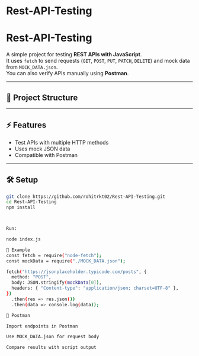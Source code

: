 # Rest-API-Testing

# Rest-API-Testing

A simple project for testing **REST APIs with JavaScript**.  
It uses `fetch` to send requests (`GET`, `POST`, `PUT`, `PATCH`, `DELETE`) and mock data from `MOCK_DATA.json`.  
You can also verify APIs manually using **Postman**.

---

## 📂 Project Structure


---

## ⚡ Features
- Test APIs with multiple HTTP methods  
- Uses mock JSON data  
- Compatible with Postman  

---

## 🛠️ Setup
```bash
git clone https://github.com/rohitrkt02/Rest-API-Testing.git
cd Rest-API-Testing
npm install



Run:

node index.js

📌 Example
const fetch = require("node-fetch");
const mockData = require("./MOCK_DATA.json");

fetch("https://jsonplaceholder.typicode.com/posts", {
  method: "POST",
  body: JSON.stringify(mockData[0]),
  headers: { "Content-type": "application/json; charset=UTF-8" },
})
  .then(res => res.json())
  .then(data => console.log(data));

🔗 Postman

Import endpoints in Postman

Use MOCK_DATA.json for request body

Compare results with script output
